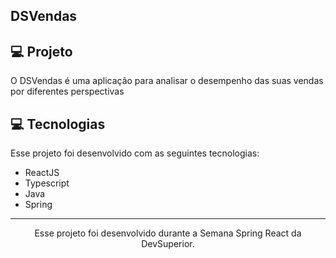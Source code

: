 ## DSVendas




## 💻 Projeto

O DSVendas é uma aplicação para analisar o desempenho das suas vendas por diferentes perspectivas




## 💻 Tecnologias

Esse projeto foi desenvolvido com as seguintes tecnologias:

- ReactJS
- Typescript
- Java
- Spring




-----------------------------------------------------------------

<div align="center">Esse projeto foi desenvolvido durante a Semana Spring React da DevSuperior.</div>